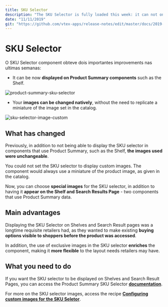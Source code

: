 ```yaml
---
title: SKU Selector
description: "The SKU Selector is fully loaded this week: it can not only display exclusive images, but also be wholly displayed on the Shelf and even in the Search Results page. Check out the details here!"
date: "11/11/2019"
git: "https://github.com/vtex-apps/release-notes/edit/master/docs/2019-week-43-44/sku-selector.md"
---
```


# SKU Selector

O SKU Selector component obteve dois importantes improvements nas ultimas semanas:

- It can be now **displayed on Product Summary components** such as the Shelf.

![product-summary-sku-selector](https://user-images.githubusercontent.com/52087100/68625690-87f9a580-04b8-11ea-835d-009ac768805f.gif)

- Your **images can be changed natively**, without the need to replicate a miniature of the image set in the catalog. 

![sku-selector-image-custom](https://user-images.githubusercontent.com/52087100/68700719-20992f80-0564-11ea-955a-d65c5a5808be.png)

## What has changed 

Previously, in addition to not being able to display the SKU selector in components that use Product Summary, such as the Shelf, **the images used were unchangeable**. 

You could not set the SKU selector to display custom images. The component would always use a miniature of the product image, as given in the catalog.

Now, you can choose **special images** for the SKU selector, in addition to having it **appear on the Shelf and Search Results Page** - two components that use Product Summary data.

## Main advantages

Displaying the SKU Selector on Shelves and Search Result pages was a longtime requisite retailers had, as they wanted to make existing **buying options visible to shoppers before the product was accessed**. 

In addition, the use of exclusive images in the SKU selector **enriches** the component, making it **more flexible** to the layout needs retailers may have.

## What you need to do 

If you want the SKU selector to be displayed on Shelves and Search Result Pages, you can access the Product Summary SKU Selector [**documentation**](https://vtex.io/docs/app/vtex.product-summary/product-summary-sku-selector). 

For more on the SKU selector images, access the recipe [**Configuring custom images for the SKU Seletor**](https://vtex.io/docs/recipes/layout/configuring-custom-images-for-the-sku-selector).
